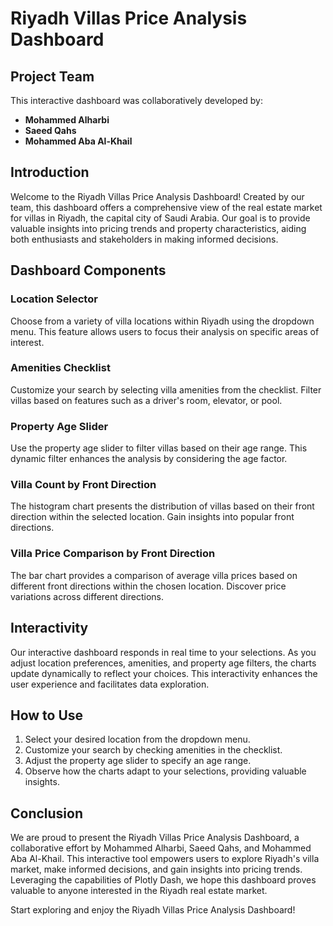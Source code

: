 # Riyadh Villas Price Analysis Dashboard

## Project Team

This interactive dashboard was collaboratively developed by:

- **Mohammed Alharbi**
- **Saeed Qahs**
- **Mohammed Aba Al-Khail**

## Introduction

Welcome to the Riyadh Villas Price Analysis Dashboard! Created by our team, this dashboard offers a comprehensive view of the real estate market for villas in Riyadh, the capital city of Saudi Arabia. Our goal is to provide valuable insights into pricing trends and property characteristics, aiding both enthusiasts and stakeholders in making informed decisions.

## Dashboard Components

### Location Selector

Choose from a variety of villa locations within Riyadh using the dropdown menu. This feature allows users to focus their analysis on specific areas of interest.

### Amenities Checklist

Customize your search by selecting villa amenities from the checklist. Filter villas based on features such as a driver's room, elevator, or pool.

### Property Age Slider

Use the property age slider to filter villas based on their age range. This dynamic filter enhances the analysis by considering the age factor.

### Villa Count by Front Direction

The histogram chart presents the distribution of villas based on their front direction within the selected location. Gain insights into popular front directions.

### Villa Price Comparison by Front Direction

The bar chart provides a comparison of average villa prices based on different front directions within the chosen location. Discover price variations across different directions.

## Interactivity

Our interactive dashboard responds in real time to your selections. As you adjust location preferences, amenities, and property age filters, the charts update dynamically to reflect your choices. This interactivity enhances the user experience and facilitates data exploration.

## How to Use

1. Select your desired location from the dropdown menu.
2. Customize your search by checking amenities in the checklist.
3. Adjust the property age slider to specify an age range.
4. Observe how the charts adapt to your selections, providing valuable insights.

## Conclusion

We are proud to present the Riyadh Villas Price Analysis Dashboard, a collaborative effort by Mohammed Alharbi, Saeed Qahs, and Mohammed Aba Al-Khail. This interactive tool empowers users to explore Riyadh's villa market, make informed decisions, and gain insights into pricing trends. Leveraging the capabilities of Plotly Dash, we hope this dashboard proves valuable to anyone interested in the Riyadh real estate market.

Start exploring and enjoy the Riyadh Villas Price Analysis Dashboard!
